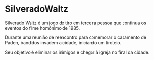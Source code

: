 # SilveradoWaltz
Silverado Waltz é um jogo de tiro em terceira pessoa que continua os eventos do filme homônimo de 1985.

Durante uma reunião de reencontro para comemorar o casamento de Paden, bandidos invadem a cidade, iniciando um tiroteio. 

Seu objetivo é eliminar os inimigos e chegar à igreja no final da cidade.
